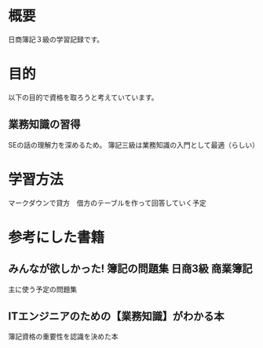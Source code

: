 # 概要
日商簿記３級の学習記録です。

# 目的
以下の目的で資格を取ろうと考えていています。

## 業務知識の習得
SEの話の理解力を深めるため。
簿記三級は業務知識の入門として最適（らしい）

# 学習方法
マークダウンで貸方　借方のテーブルを作って回答していく予定

# 参考にした書籍

## みんなが欲しかった! 簿記の問題集 日商3級 商業簿記
主に使う予定の問題集

## ITエンジニアのための【業務知識】がわかる本
簿記資格の重要性を認識を決めた本


